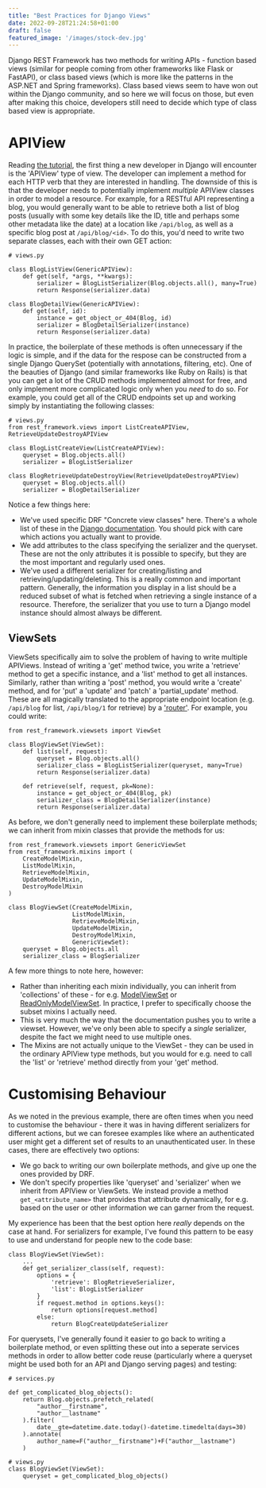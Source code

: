 ```yaml
---
title: "Best Practices for Django Views"
date: 2022-09-28T21:24:58+01:00
draft: false
featured_image: '/images/stock-dev.jpg'
---
```


Django REST Framework has two methods for writing APIs - function based views (similar for people coming from other frameworks like Flask or FastAPI), or class based views (which is more like the patterns in the ASP.NET and Spring frameworks). Class based views seem to have won out within the Django community, and so here we will focus on those, but even after making this choice, developers still need to decide which type of class based view is appropriate. 

# APIView

Reading [the tutorial](https://www.django-rest-framework.org/tutorial/3-class-based-views/), the first thing a new developer in Django will encounter is the 'APIView' type of view. The developer can implement a method for each HTTP verb that they are interested in handling. The downside of this is that the developer needs to potentially implement *multiple* APIView classes in order to model a resource. For example, for a RESTful API representing a blog, you would generally want to be able to retrieve both a list of blog posts (usually with some key details like the ID, title and perhaps some other metadata like the date) at a location like `/api/blog`, as well as a specific blog post at `/api/blog/<id>`. To do this, you'd need to write two separate classes, each with their own GET action:
```python3
# views.py

class BlogListView(GenericAPIView):
    def get(self, *args, **kwargs):
        serializer = BlogListSerializer(Blog.objects.all(), many=True)
        return Response(serializer.data)

class BlogDetailView(GenericAPIView):
    def get(self, id):
        instance = get_object_or_404(Blog, id)
        serializer = BlogDetailSerializer(instance)
        return Response(serializer.data)
```

In practice, the boilerplate of these methods is often unnecessary if the logic is simple, and if the data for the respose can be constructed from a single Django QuerySet (potentially with annotations, filtering, etc). One of the beauties of Django (and similar frameworks like Ruby on Rails) is that you can get a lot of the CRUD methods implemented almost for free, and only implement more complicated logic only when you *need* to do so. For example, you could get all of the CRUD endpoints set up and working simply by instantiating the following classes:

```python3
# views.py
from rest_framework.views import ListCreateAPIView, RetrieveUpdateDestroyAPIView

class BlogListCreateView(ListCreateAPIView):
    queryset = Blog.objects.all()
    serializer = BlogListSerializer

class BlogRetrieveUpdateDestroyView(RetrieveUpdateDestroyAPIView)
    queryset = Blog.objects.all()
    serializer = BlogDetailSerializer
```

Notice a few things here:
* We've used specific DRF "Concrete view classes" here. There's a whole list of these in the [Django documentation](https://www.django-rest-framework.org/api-guide/generic-views/#concrete-view-classes). You should pick with care which actions you actually want to provide.
* We add attributes to the class specifying the serializer and the queryset. These are not the only attributes it is possible to specify, but they are the most important and regularly used ones.
* We've used a different serializer for creating/listing and retrieving/updating/deleting. This is a really common and important pattern. Generally, the information you display in a list should be a reduced subset of what is fetched when retrieving a single instance of a resource. Therefore, the serializer that you use to turn a Django model instance should almost always be different.

## ViewSets

ViewSets specifically aim to solve the problem of having to write multiple APIViews. Instead of writing a 'get' method twice, you write a 'retrieve' method to get a specific instance, and a 'list' method to get all instances. Similarly, rather than writing a 'post' method, you would write a 'create' method, and for 'put' a 'update' and 'patch' a 'partial_update' method. These are all magically translated to the appropriate endpoint location (e.g. `/api/blog` for list, `/api/blog/1` for retrieve) by a ['router'](https://www.django-rest-framework.org/api-guide/routers/). For example, you could write:

```python3
from rest_framework.viewsets import ViewSet

class BlogViewSet(ViewSet):
    def list(self, request):
        queryset = Blog.objects.all()
        serializer_class = BlogListSerializer(queryset, many=True)
        return Response(serializer.data)

    def retrieve(self, request, pk=None):
        instance = get_object_or_404(Blog, pk)
        serializer_class = BlogDetailSerializer(instance)
        return Response(serializer.data)
```

As before, we don't generally need to implement these boilerplate methods; we can inherit from mixin classes that provide the methods for us:

```python3
from rest_framework.viewsets import GenericViewSet
from rest_framework.mixins import (
    CreateModelMixin,
    ListModelMixin,
    RetrieveModelMixin,
    UpdateModelMixin,
    DestroyModelMixin
)

class BlogViewSet(CreateModelMixin,
                  ListModelMixin,
                  RetrieveModelMixin,
                  UpdateModelMixin,
                  DestroyModelMixin,
                  GenericViewSet):
    queryset = Blog.objects.all
    serializer_class = BlogSerializer
```

A few more things to note here, however:
* Rather than inheriting each mixin individually, you can inherit from 'collections' of these - for e.g. [ModelViewSet](https://www.django-rest-framework.org/api-guide/viewsets/#modelviewset) or [ReadOnlyModelViewSet](https://www.django-rest-framework.org/api-guide/viewsets/#readonlymodelviewset). In practice, I prefer to specifically choose the subset mixins I actually need.
* This is very much the way that the documentation pushes you to write a viewset. However, we've only been able to specify a *single* serializer, despite the fact we might need to use multiple ones.
* The Mixins are not actually unique to the ViewSet - they can be used in the ordinary APIView type methods, but you would for e.g. need to call the 'list' or 'retrieve' method directly from your 'get' method.

# Customising Behaviour

As we noted in the previous example, there are often times when you need to customise the behaviour - there it was in having different serializers for different actions, but we can foresee examples like where an authenticated user might get a different set of results to an unauthenticated user. In these cases, there are effectively two options:
* We go back to writing our own boilerplate methods, and give up one the ones provided by DRF.
* We don't specify properties like 'queryset' and 'serializer' when we inherit from APIView or ViewSets. We instead provide a method `get_<attribute_name>` that provides that attribute dynamically, for e.g. based on the user or other information we can garner from the request.

My experience has been that the best option here *really* depends on the case at hand. For serializers for example, I've found this pattern to be easy to use and understand for people new to the code base:

```python3
class BlogViewSet(ViewSet):
    ... 
    def get_serializer_class(self, request):
        options = {
            'retrieve': BlogRetrieveSerializer,
            'list': BlogListSerializer
        }
        if request.method in options.keys():
            return options[request.method]
        else:
            return BlogCreateUpdateSerializer
```

For querysets, I've generally found it easier to go back to writing a boilerplate method, or even splitting these out into a seperate services methods in order to allow better code reuse (particularly where a queryset might be used both for an API and Django serving pages) and testing:

```python3
# services.py

def get_complicated_blog_objects():
    return Blog.objects.prefetch_related(
        "author__firstname",
        "author__lastname"
    ).filter(
        date__gte=datetime.date.today()-datetime.timedelta(days=30)
    ).annotate(
        author_name=F("author__firstname")+F("author__lastname")
    )

# views.py
class BlogViewSet(ViewSet):
    queryset = get_complicated_blog_objects()
```
 
